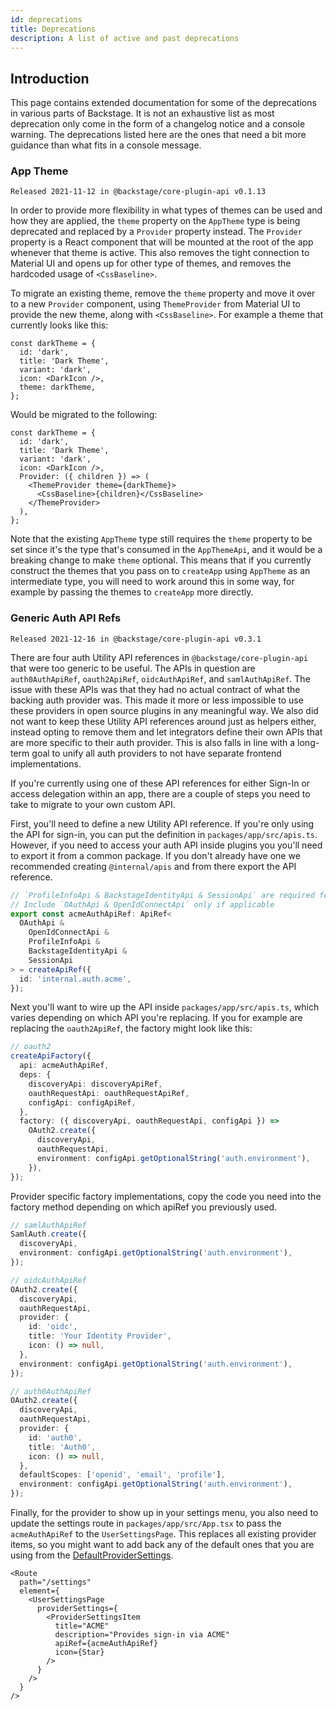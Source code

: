 ```yaml
---
id: deprecations
title: Deprecations
description: A list of active and past deprecations
---
```


## Introduction

This page contains extended documentation for some of the deprecations in
various parts of Backstage. It is not an exhaustive list as most deprecation
only come in the form of a changelog notice and a console warning. The
deprecations listed here are the ones that need a bit more guidance than what
fits in a console message.

### App Theme

`Released 2021-11-12 in @backstage/core-plugin-api v0.1.13`

In order to provide more flexibility in what types of themes can be used and how
they are applied, the `theme` property on the `AppTheme` type is being
deprecated and replaced by a `Provider` property instead. The `Provider`
property is a React component that will be mounted at the root of the app
whenever that theme is active. This also removes the tight connection to Material UI and
opens up for other type of themes, and removes the hardcoded usage of
`<CssBaseline>`.

To migrate an existing theme, remove the `theme` property and move it over to a
new `Provider` component, using `ThemeProvider` from Material UI to provide the new
theme, along with `<CssBaseline>`. For example a theme that currently looks like
this:

```tsx
const darkTheme = {
  id: 'dark',
  title: 'Dark Theme',
  variant: 'dark',
  icon: <DarkIcon />,
  theme: darkTheme,
};
```

Would be migrated to the following:

```tsx
const darkTheme = {
  id: 'dark',
  title: 'Dark Theme',
  variant: 'dark',
  icon: <DarkIcon />,
  Provider: ({ children }) => (
    <ThemeProvider theme={darkTheme}>
      <CssBaseline>{children}</CssBaseline>
    </ThemeProvider>
  ),
};
```

Note that the existing `AppTheme` type still requires the `theme` property to be
set since it's the type that's consumed in the `AppThemeApi`, and it would be a
breaking change to make `theme` optional. This means that if you currently
construct the themes that you pass on to `createApp` using `AppTheme` as an
intermediate type, you will need to work around this in some way, for example by
passing the themes to `createApp` more directly.

### Generic Auth API Refs

`Released 2021-12-16 in @backstage/core-plugin-api v0.3.1`

There are four auth Utility API references in `@backstage/core-plugin-api` that
were too generic to be useful. The APIs in question are `auth0AuthApiRef`,
`oauth2ApiRef`, `oidcAuthApiRef`, and `samlAuthApiRef`. The issue with these
APIs was that they had no actual contract of what the backing auth provider was.
This made it more or less impossible to use these providers in open source
plugins in any meaningful way. We also did not want to keep these Utility API
references around just as helpers either, instead opting to remove them and let
integrators define their own APIs that are more specific to their auth provider.
This is also falls in line with a long-term goal to unify all auth providers to
not have separate frontend implementations.

If you're currently using one of these API references for either Sign-In or
access delegation within an app, there are a couple of steps you need to take to
migrate to your own custom API.

First, you'll need to define a new Utility API reference. If you're only using
the API for sign-in, you can put the definition in `packages/app/src/apis.ts`.
However, if you need to access your auth API inside plugins you you'll need to
export it from a common package. If you don't already have one we recommended
creating `@internal/apis` and from there export the API reference.

```ts
// `ProfileInfoApi & BackstageIdentityApi & SessionApi` are required for sign-in
// Include `OAuthApi & OpenIdConnectApi` only if applicable
export const acmeAuthApiRef: ApiRef<
  OAuthApi &
    OpenIdConnectApi &
    ProfileInfoApi &
    BackstageIdentityApi &
    SessionApi
> = createApiRef({
  id: 'internal.auth.acme',
});
```

Next you'll want to wire up the API inside `packages/app/src/apis.ts`, which
varies depending on which API you're replacing. If you for example are replacing
the `oauth2ApiRef`, the factory might look like this:

```ts
// oauth2
createApiFactory({
  api: acmeAuthApiRef,
  deps: {
    discoveryApi: discoveryApiRef,
    oauthRequestApi: oauthRequestApiRef,
    configApi: configApiRef,
  },
  factory: ({ discoveryApi, oauthRequestApi, configApi }) =>
    OAuth2.create({
      discoveryApi,
      oauthRequestApi,
      environment: configApi.getOptionalString('auth.environment'),
    }),
});
```

Provider specific factory implementations, copy the code you need into the
factory method depending on which apiRef you previously used.

```ts
// samlAuthApiRef
SamlAuth.create({
  discoveryApi,
  environment: configApi.getOptionalString('auth.environment'),
});

// oidcAuthApiRef
OAuth2.create({
  discoveryApi,
  oauthRequestApi,
  provider: {
    id: 'oidc',
    title: 'Your Identity Provider',
    icon: () => null,
  },
  environment: configApi.getOptionalString('auth.environment'),
});

// auth0AuthApiRef
OAuth2.create({
  discoveryApi,
  oauthRequestApi,
  provider: {
    id: 'auth0',
    title: 'Auth0',
    icon: () => null,
  },
  defaultScopes: ['openid', 'email', 'profile'],
  environment: configApi.getOptionalString('auth.environment'),
});
```

Finally, for the provider to show up in your settings menu, you also need to
update the settings route in `packages/app/src/App.tsx` to pass the
`acmeAuthApiRef` to the `UserSettingsPage`. This replaces all existing provider
items, so you might want to add back any of the default ones that you are using
from the
[DefaultProviderSettings](https://github.com/backstage/backstage/blob/a3ec122170e0205fd3f9c307b98b1c5e4f55bf5f/plugins/user-settings/src/components/AuthProviders/DefaultProviderSettings.tsx#L35).

```tsx
<Route
  path="/settings"
  element={
    <UserSettingsPage
      providerSettings={
        <ProviderSettingsItem
          title="ACME"
          description="Provides sign-in via ACME"
          apiRef={acmeAuthApiRef}
          icon={Star}
        />
      }
    />
  }
/>
```
